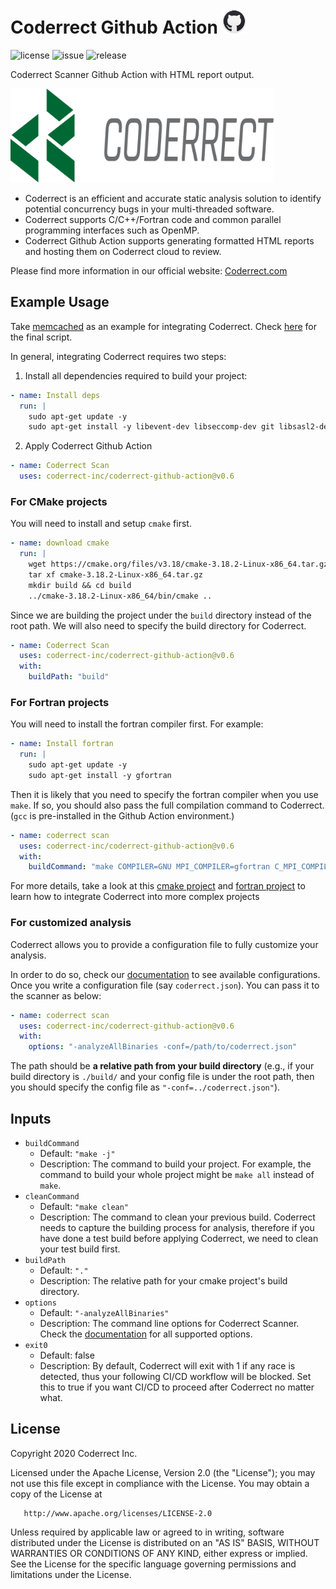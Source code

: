 # Coderrect Github Action <img src="images/github.png" alt="Github" width="40" height="40">
![license](https://img.shields.io/github/license/coderrect-inc/coderrect-github-action)
![issue](https://img.shields.io/github/issues/coderrect-inc/coderrect-github-action)
![release](https://img.shields.io/github/v/release/coderrect-inc/coderrect-github-action?include_prereleases)

Coderrect Scanner Github Action with HTML report output.

<img src="images/coderrect-logo.png" alt="Github" height="150">

- Coderrect is an efficient and accurate static analysis solution to identify potential concurrency bugs in your multi-threaded software.
- Coderrect supports C/C++/Fortran code and common parallel programming interfaces such as OpenMP.
- Coderrect Github Action supports generating formatted HTML reports and hosting them on Coderrect cloud to review.

Please find more information in our official website: [Coderrect.com](https://coderrect.com) 

## Example Usage
Take [memcached](https://github.com/funemy/memcached) as an example for integrating Coderrect.
Check [here](https://github.com/funemy/memcached/blob/master/.github/workflows/ci.yml) for the final script.

In general, integrating Coderrect requires two steps:

1. Install all dependencies required to build your project:
```yaml
- name: Install deps
  run: |
    sudo apt-get update -y
    sudo apt-get install -y libevent-dev libseccomp-dev git libsasl2-dev
```

2. Apply Coderrect Github Action
```yaml
- name: Coderrect Scan
  uses: coderrect-inc/coderrect-github-action@v0.6
```

### For CMake projects
You will need to install and setup `cmake` first.
```yaml
- name: download cmake
  run: |
    wget https://cmake.org/files/v3.18/cmake-3.18.2-Linux-x86_64.tar.gz
    tar xf cmake-3.18.2-Linux-x86_64.tar.gz
    mkdir build && cd build
    ../cmake-3.18.2-Linux-x86_64/bin/cmake ..
```
Since we are building the project under the `build` directory instead of the root path.
We will also need to specify the build directory for Coderrect.
```yaml
- name: Coderrect Scan
  uses: coderrect-inc/coderrect-github-action@v0.6
  with:
    buildPath: "build"
```

### For Fortran projects
You will need to install the fortran compiler first. For example:
```yaml
- name: Install fortran
  run: |
    sudo apt-get update -y
    sudo apt-get install -y gfortran
```
Then it is likely that you need to specify the fortran compiler when you use `make`. If so, you should also pass the full compilation command to Coderrect. (`gcc` is pre-installed in the Github Action environment.)
```yaml
- name: coderrect scan
  uses: coderrect-inc/coderrect-github-action@v0.6
  with:
    buildCommand: "make COMPILER=GNU MPI_COMPILER=gfortran C_MPI_COMPILER=gcc"
```

For more details, take a look at this [cmake project](https://github.com/coderrect-inc/covid-sim) and [fortran project](https://github.com/coderrect-inc/CloverLeaf_OpenMP) to learn how to integrate Coderrect into more complex projects

### For customized analysis
Coderrect allows you to provide a configuration file to fully customize your analysis.

In order to do so, check our [documentation](https://coderrect.com/documentation/reference/) to see available configurations. Once you write a configuration file (say `coderrect.json`). You can pass it to the scanner as below:
```yaml
- name: coderrect scan
  uses: coderrect-inc/coderrect-github-action@v0.6
  with:
    options: "-analyzeAllBinaries -conf=/path/to/coderrect.json"
```

The path should be **a relative path from your build directory** (e.g., if your build directory is `./build/` and your config file is under the root path, then you should specify the config file as `"-conf=../coderrect.json"`).

## Inputs
- `buildCommand`
  - Default: `"make -j"`
  - Description: The command to build your project. For example, the command to build your whole project might be `make all` instead of `make`.
- `cleanCommand`
  - Default: `"make clean"`
  - Description: The command to clean your previous build. Coderrect needs to capture the building process for analysis, therefore if you have done a test build before applying Coderrect, we need to clean your test build first.
- `buildPath`
  - Default: `"."`
  - Description: The relative path for your cmake project's build directory.
- `options`
  - Default: `"-analyzeAllBinaries"`
  - Description: The command line options for Coderrect Scanner. Check the [documentation](https://coderrect.com/documentation/reference/) for all supported options.
- `exit0`
  - Default: false
  - Description: By default, Coderrect will exit with 1 if any race is detected, thus your following CI/CD workflow will be blocked. Set this to true if you want CI/CD to proceed after Coderrect no matter what.

## License
   Copyright 2020 Coderrect Inc.

   Licensed under the Apache License, Version 2.0 (the "License");
   you may not use this file except in compliance with the License.
   You may obtain a copy of the License at

       http://www.apache.org/licenses/LICENSE-2.0

   Unless required by applicable law or agreed to in writing, software
   distributed under the License is distributed on an "AS IS" BASIS,
   WITHOUT WARRANTIES OR CONDITIONS OF ANY KIND, either express or implied.
   See the License for the specific language governing permissions and
   limitations under the License.
